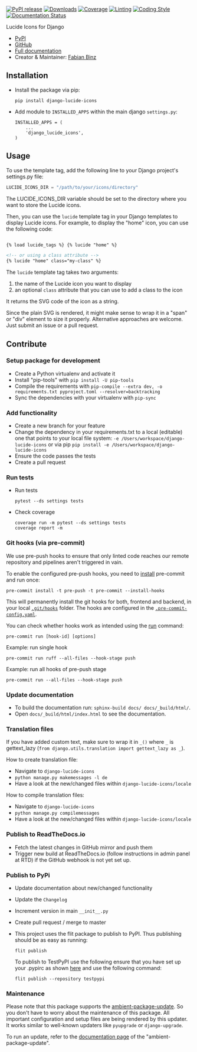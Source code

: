 [![PyPI release](https://img.shields.io/pypi/v/django-lucide-icons.svg)](https://pypi.org/project/django-lucide-icons/)
[![Downloads](https://static.pepy.tech/badge/django-lucide-icons)](https://pepy.tech/project/django-lucide-icons)
[![Coverage](https://img.shields.io/badge/Coverage-100.0%25-success)](https://github.com/ambient-innovation/django-lucide-icons/actions?workflow=CI)
[![Linting](https://img.shields.io/endpoint?url=https://raw.githubusercontent.com/astral-sh/ruff/main/assets/badge/v2.json)](https://github.com/astral-sh/ruff)
[![Coding Style](https://img.shields.io/badge/code%20style-Ruff-000000.svg)](https://github.com/astral-sh/ruff)
[![Documentation Status](https://readthedocs.org/projects/django-lucide-icons/badge/?version=latest)](https://django-lucide-icons.readthedocs.io/en/latest/?badge=latest)

Lucide Icons for Django

* [PyPI](https://pypi.org/project/django-lucide-icons/)
* [GitHub](https://github.com/ambient-innovation/django-lucide-icons)
* [Full documentation](https://django-lucide-icons.readthedocs.io/en/latest/index.html)
* Creator & Maintainer: [Fabian Binz](https://ambient.digital)




## Installation

- Install the package via pip:

  `pip install django-lucide-icons`

- Add module to `INSTALLED_APPS` within the main django `settings.py`:

    ````
    INSTALLED_APPS = (
        ...
        'django_lucide_icons',
    )
     ````

## Usage

To use the template tag, add the following line to your Django project's settings.py file:

```python
LUCIDE_ICONS_DIR = "/path/to/your/icons/directory"
```

The LUCIDE_ICONS_DIR variable should be set to the directory where you want to store the Lucide icons.

Then, you can use the `lucide` template tag in your Django templates to display Lucide icons. For example, to display the "home" icon, you can use the following code:


```html

{% load lucide_tags %} {% lucide "home" %}

<!-- or using a class attribute -->
{% lucide "home" class="my-class" %}

```


The `lucide` template tag takes two arguments:

1. the name of the Lucide icon you want to display
2. an optional `class` attribute that you can use to add a class to the icon

It returns the SVG code of the icon as a string.

Since the plain SVG is rendered, it might make sense to wrap it in a "span" or "div" element to
size it properly.
Alternative approaches are welcome. Just submit an issue or a pull request.

## Contribute

### Setup package for development

- Create a Python virtualenv and activate it
- Install "pip-tools" with `pip install -U pip-tools`
- Compile the requirements with `pip-compile --extra dev, -o requirements.txt pyproject.toml --resolver=backtracking`
- Sync the dependencies with your virtualenv with `pip-sync`

### Add functionality

- Create a new branch for your feature
- Change the dependency in your requirements.txt to a local (editable) one that points to your local file system:
  `-e /Users/workspace/django-lucide-icons` or via pip  `pip install -e /Users/workspace/django-lucide-icons`
- Ensure the code passes the tests
- Create a pull request

### Run tests

- Run tests
  ````
  pytest --ds settings tests
  ````

- Check coverage
  ````
  coverage run -m pytest --ds settings tests
  coverage report -m
  ````

### Git hooks (via pre-commit)

We use pre-push hooks to ensure that only linted code reaches our remote repository and pipelines aren't triggered in
vain.

To enable the configured pre-push hooks, you need to [install](https://pre-commit.com/) pre-commit and run once:

    pre-commit install -t pre-push -t pre-commit --install-hooks

This will permanently install the git hooks for both, frontend and backend, in your local
[`.git/hooks`](./.git/hooks) folder.
The hooks are configured in the [`.pre-commit-config.yaml`](templates/.pre-commit-config.yaml.tpl).

You can check whether hooks work as intended using the [run](https://pre-commit.com/#pre-commit-run) command:

    pre-commit run [hook-id] [options]

Example: run single hook

    pre-commit run ruff --all-files --hook-stage push

Example: run all hooks of pre-push stage

    pre-commit run --all-files --hook-stage push

### Update documentation

- To build the documentation run: `sphinx-build docs/ docs/_build/html/`.
- Open `docs/_build/html/index.html` to see the documentation.


### Translation files

If you have added custom text, make sure to wrap it in `_()` where `_` is
gettext_lazy (`from django.utils.translation import gettext_lazy as _`).

How to create translation file:

* Navigate to `django-lucide-icons`
* `python manage.py makemessages -l de`
* Have a look at the new/changed files within `django-lucide-icons/locale`

How to compile translation files:

* Navigate to `django-lucide-icons`
* `python manage.py compilemessages`
* Have a look at the new/changed files within `django-lucide-icons/locale`


### Publish to ReadTheDocs.io

- Fetch the latest changes in GitHub mirror and push them
- Trigger new build at ReadTheDocs.io (follow instructions in admin panel at RTD) if the GitHub webhook is not yet set
  up.

### Publish to PyPi

- Update documentation about new/changed functionality

- Update the `Changelog`

- Increment version in main `__init__.py`

- Create pull request / merge to master

- This project uses the flit package to publish to PyPI. Thus publishing should be as easy as running:
  ```
  flit publish
  ```

  To publish to TestPyPI use the following ensure that you have set up your .pypirc as
  shown [here](https://flit.readthedocs.io/en/latest/upload.html#using-pypirc) and use the following command:

  ```
  flit publish --repository testpypi
  ```

### Maintenance

Please note that this package supports the [ambient-package-update](https://pypi.org/project/ambient-package-update/).
So you don't have to worry about the maintenance of this package. All important configuration and setup files are
being rendered by this updater. It works similar to well-known updaters like `pyupgrade` or `django-upgrade`.

To run an update, refer to the [documentation page](https://pypi.org/project/ambient-package-update/)
of the "ambient-package-update".

